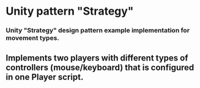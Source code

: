# Unity pattern "Strategy"
### Unity "Strategy" design pattern example implementation for movement types.
## Implements two players with different types of controllers (mouse/keyboard) that is configured in one Player script.
